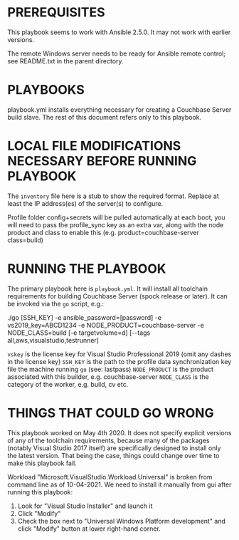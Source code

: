 # PREREQUISITES

This playbook seems to work with Ansible 2.5.0. It may not work with
earlier versions.

The remote Windows server needs to be ready for Ansible remote
control; see README.txt in the parent directory.

# PLAYBOOKS

playbook.yml installs everything necessary for creating a Couchbase Server
build slave. The rest of this document refers only to this playbook.

# LOCAL FILE MODIFICATIONS NECESSARY BEFORE RUNNING PLAYBOOK

The `inventory` file here is a stub to show the required format. Replace at
least the IP address(es) of the server(s) to configure.

Profile folder config+secrets will be pulled automatically at each boot,
you will need to pass the profile_sync key as an extra var, along with the
node product and class to enable this (e.g. product=couchbase-server
class=build)

# RUNNING THE PLAYBOOK

The primary playbook here is `playbook.yml`. It will install all toolchain requirements
for building Couchbase Server (spock release or later). It can be invoked via the `go`
script, e.g.:

./go [SSH_KEY] -e ansible_password=[password] -e vs2019_key=ABCD1234 -e NODE_PRODUCT=couchbase-server -e NODE_CLASS=build [-e targetvolume=d] [--tags all,aws,visualstudio,testrunner]

`vskey` is the license key for Visual Studio Professional 2019 (omit any
dashes in the license key)
`SSH_KEY` is the path to the profile data synchronization key file the machine running `go` (see: lastpass)
`NODE_PRODUCT` is the product associated with this builder, e.g. couchbase-server
`NODE_CLASS` is the category of the worker, e.g. build, cv etc.

# THINGS THAT COULD GO WRONG

This playbook worked on May 4th 2020. It does not specify explicit versions
of any of the toolchain requirements, because many of the packages (notably
Visual Studio 2017 itself) are specifically designed to install only the
latest version. That being the case, things could change over time to make
this playbook fail.

Workload "Microsoft.VisualStudio.Workload.Universal" is broken from command line as of 10-04-2021.  We need to install
it manually from gui after running this playbook:
1. Look for "Visual Studio Installer" and launch it
2. Click "Modify"
3. Check the box next to "Universal Windows Platform development" and click "Modify" button at lower right-hand corner.


